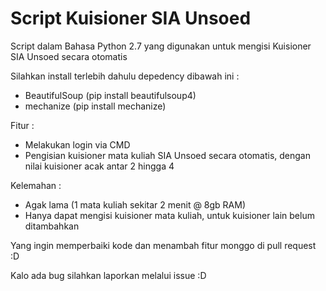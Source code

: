 # Script Kuisioner SIA Unsoed
Script dalam Bahasa Python 2.7 yang digunakan untuk mengisi Kuisioner SIA Unsoed secara otomatis 

Silahkan install terlebih dahulu depedency dibawah ini :
- BeautifulSoup (pip install beautifulsoup4)
- mechanize (pip install mechanize)

Fitur :
- Melakukan login via CMD
- Pengisian kuisioner mata kuliah SIA Unsoed secara otomatis, dengan nilai kuisioner acak antar 2 hingga 4

Kelemahan :
- Agak lama (1 mata kuliah sekitar 2 menit @ 8gb RAM)
- Hanya dapat mengisi kuisioner mata kuliah, untuk kuisioner lain belum ditambahkan

Yang ingin memperbaiki kode dan menambah fitur monggo di pull request :D

Kalo ada bug silahkan laporkan melalui issue :D
